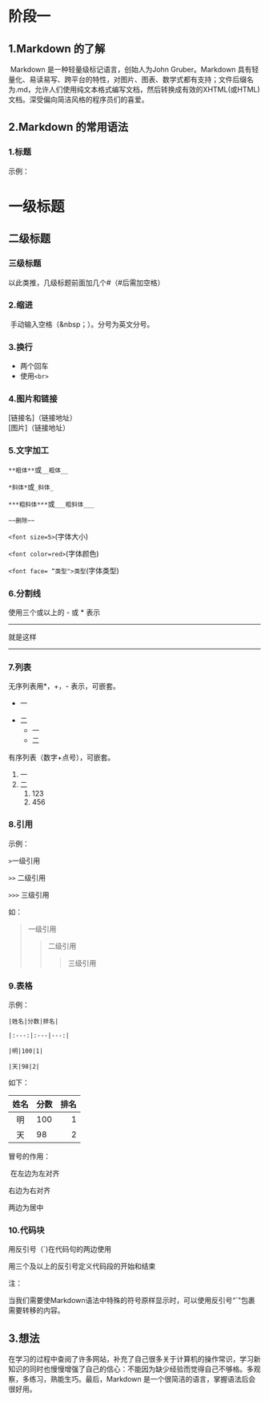 # 阶段一

## 1.Markdown 的了解

​    Markdown 是一种轻量级标记语言，创始人为John Gruber。Markdown 具有轻量化、易读易写、跨平台的特性，对图片、图表、数学式都有支持；文件后缀名为.md，允许人们使用纯文本格式编写文档，然后转换成有效的XHTML(或HTML)文档。深受偏向简洁风格的程序员们的喜爱。

## 2.Markdown 的常用语法

### 1.标题

示例：

# 一级标题

## 二级标题

### 三级标题

以此类推，几级标题前面加几个#（#后需加空格）

### 2.缩进

&nbsp;手动输入空格（&nbsp；）。分号为英文分号。

### 3.换行

* 两个回车
* 使用`<br>`

### 4.图片和链接

[链接名]（链接地址）<br>[图片]（链接地址）

### 5.文字加工

`**粗体**`或`__粗体__`

`*斜体*`或`_斜体_`

`***粗斜体***`或`___粗斜体___`

`~~删除~~`

`<font size=5>`(字体大小)

`<font color=red>`(字体颜色)

`<font face= “类型">类型`(字体类型)

### 6.分割线

使用三个或以上的 - 或 * 表示

***

就是这样

---

### 7.列表

无序列表用*，+，- 表示，可嵌套。

+ 一

* 二
  * 一
  * 二

有序列表（数字+点号），可嵌套。

1. 一
2. 二
   1. 123
   2. 456

### 8.引用

示例：

`>`一级引用

`>>` 二级引用

`>>>` 三级引用

如：

> 一级引用
>
> > 二级引用
> >
> > > 三级引用
> >
> >  
>
>  

### 9.表格

示例：

`|姓名|分数|排名|`

`|:---:|:---|---:|`

`|明|100|1|`

`|天|98|2|`

如下：

| 姓名 | 分数 | 排名 |
| :--: | :--- | ---: |
|  明  | 100  |    1 |
|  天  | 98   |    2 |

冒号的作用：

&nbsp;在左边为左对齐

右边为右对齐

两边为居中

### 10.代码块

用反引号（`)在代码句的两边使用

用三个及以上的反引号定义代码段的开始和结束



注：

当我们需要使Markdown语法中特殊的符号原样显示时，可以使用反引号“`"包裹需要转移的内容。

## 3.想法

​        在学习的过程中查阅了许多网站，补充了自己很多关于计算机的操作常识，学习新知识的同时也慢慢增强了自己的信心：不能因为缺少经验而觉得自己不够格。多观察，多练习，熟能生巧。最后，Markdown 是一个很简洁的语言，掌握语法后会很好用。